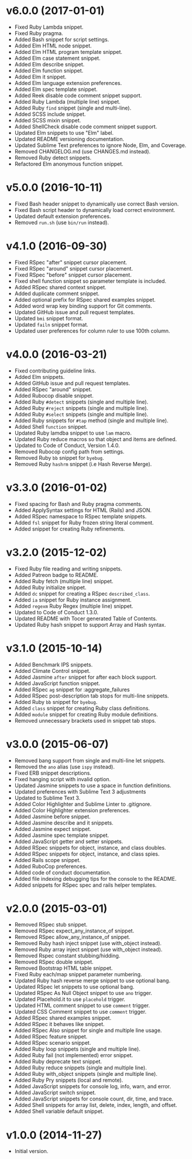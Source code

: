 # v6.0.0 (2017-01-01)

- Fixed Ruby Lambda snippet.
- Fixed Ruby pragma.
- Added Bash snippet for script settings.
- Added Elm HTML node snippet.
- Added Elm HTML program template snippet.
- Added Elm case statement snippet.
- Added Elm describe snippet.
- Added Elm function snippet.
- Added Elm it snippet.
- Added Elm language extension preferences.
- Added Elm spec template snippet.
- Added Reek disable code comment snippet support.
- Added Ruby Lambda (multiple line) snippet.
- Added Ruby `find` snippet (single and multi-line).
- Added SCSS include snippet.
- Added SCSS mixin snippet.
- Added ShellCheck disable code comment snippet support.
- Updated Elm snippets to use "Elm" label.
- Updated README versioning documentation.
- Updated Sublime Text preferences to ignore Node, Elm, and Coverage.
- Removed CHANGELOG.md (use CHANGES.md instead).
- Removed Ruby detect snippets.
- Refactored Elm anonymous function snippet.

# v5.0.0 (2016-10-11)

- Fixed Bash header snippet to dynamically use correct Bash version.
- Fixed Bash script header to dynamically load correct environment.
- Updated default extension preferences.
- Removed `run.sh` (use `bin/run` instead).

# v4.1.0 (2016-09-30)

- Fixed RSpec "after" snippet cursor placement.
- Fixed RSpec "around" snippet cursor placement.
- Fixed RSpec "before" snippet cursor placement.
- Fixed shell function snippet so parameter template is included.
- Added RSpec shared context snippet.
- Added duplicate comment snippet.
- Added optional prefix for RSpec shared examples snippet.
- Added word wrap key binding support for Git comments.
- Updated GitHub issue and pull request templates.
- Updated `bmi` snippet format.
- Updated `failn` snippet format.
- Updated user preferences for column ruler to use 100th column.

# v4.0.0 (2016-03-21)

- Fixed contributing guideline links.
- Added Elm snippets.
- Added GitHub issue and pull request templates.
- Added RSpec "around" snippet.
- Added Rubocop disable snippet.
- Added Ruby `#detect` snippets (single and multiple line).
- Added Ruby `#reject` snippets (single and multiple line).
- Added Ruby `#select` snippets (single and multiple line).
- Added Ruby snippets for `#tap` method (single and multiple line).
- Added Shell `function` snippet.
- Updated Ruby lamdba snippet to use `lam` macro.
- Updated Ruby reduce macros so that object and items are defined.
- Updated to Code of Conduct, Version 1.4.0.
- Removed Rubocop config path from settings.
- Removed Ruby `bb` snippet for `byebug`.
- Removed Ruby `hashrm` snippet (i.e Hash Reverse Merge).

# v3.3.0 (2016-01-02)

- Fixed spacing for Bash and Ruby pragma comments.
- Added ApplySyntax settings for HTML (Rails) and JSON.
- Added RSpec namespace to RSpec template snippets.
- Added `fsl` snippet for Ruby frozen string literal comment.
- Added snippet for creating Ruby refinements.

# v3.2.0 (2015-12-02)

- Fixed Ruby file reading and writing snippets.
- Added Patreon badge to README.
- Added Ruby fetch (multiple line) snippet.
- Added Ruby initialize snippet.
- Added `dc` snippet for creating a RSpec `described_class`.
- Added `ia` snippet for Ruby instance assignment.
- Added `regexm` Ruby Regex (multiple line) snippet.
- Updated to Code of Conduct 1.3.0.
- Updated README with Tocer generated Table of Contents.
- Updated Ruby hash snippet to support Array and Hash syntax.

# v3.1.0 (2015-10-14)

- Added Benchmark IPS snippets.
- Added Climate Control snippet.
- Added Jasmine `after` snippet for after each block support.
- Added JavaScript function snippet.
- Added RSpec `ag` snippet for :aggregate_failures
- Added RSpec post-description tab stops for multi-line snippets.
- Added Ruby `bb` snippet for `byebug`.
- Added `class` snippet for creating Ruby class definitions.
- Added `module` snippet for creating Ruby module definitions.
- Removed unnecessary brackets used in snippet tab stops.

# v3.0.0 (2015-06-07)

- Removed bang support from single and multi-line let snippets.
- Removed the `ano` alias (use `ispy` instead).
- Fixed ERB snippet descriptions.
- Fixed hanging script with invalid option.
- Updated Jasmine snippets to use a space in function definitions.
- Updated preferences with Sublime Text 3 adjustments
- Updated to Sublime Text 3.
- Added Color Highlighter and Sublime Linter to .gitignore.
- Added Color Highlighter extension preferences.
- Added Jasmine before snippet.
- Added Jasmine describe and it snippets.
- Added Jasmine expect snippet.
- Added Jasmine spec template snippet.
- Added JavaScript getter and setter snippets.
- Added RSpec snippets for object, instance, and class doubles.
- Added RSpec snippets for object, instance, and class spies.
- Added Rails scope snippet.
- Added RuboCop preferences.
- Added code of conduct documentation.
- Added file indexing debugging tips for the console to the README.
- Added snippets for RSpec spec and rails helper templates.

# v2.0.0 (2015-03-01)

- Removed RSpec stub snippet.
- Removed RSpec expect_any_instance_of snippet.
- Removed RSpec allow_any_instance_of snippet.
- Removed Ruby hash inject snippet (use with_object instead).
- Removed Ruby array inject snippet (use with_object instead).
- Removed Rspec constant stubbing/hidding.
- Removed RSpec double snippet.
- Removed Bootstrap HTML table snippet.
- Fixed Ruby each/map snippet parameter numbering.
- Updated Ruby hash reverse merge snippet to use optional bang.
- Updated RSpec let snippets to use optional bang.
- Updated RSpec As Null Object snippet to use `ano` trigger.
- Updated Placehold.it to use `placehold` trigger.
- Updated HTML comment snippet to use `comment` trigger.
- Updated CSS Comment snippet to use `comment` trigger.
- Added RSpec shared examples snippet.
- Added RSpec it behaves like snippet.
- Added RSpec Also snippet for single and multiple line usage.
- Added RSpec feature snippet.
- Added RSpec scenario snippet.
- Added Ruby loop snippets (single and multiple line).
- Added Ruby fail (not implemented) error snippet.
- Added Ruby deprecate text snippet.
- Added Ruby reduce snippets (single and multiple line).
- Added Ruby with_object snippets (single and multiple line).
- Added Ruby Pry snippets (local and remote).
- Added JavaScript snippets for console log, info, warn, and error.
- Added JavaScript switch snippet.
- Added JavaScript snippets for console count, dir, time, and trace.
- Added Shell snippets for array list, delete, index, length, and offset.
- Added Shell variable default snippet.

# v1.0.0 (2014-11-27)

- Initial version.
